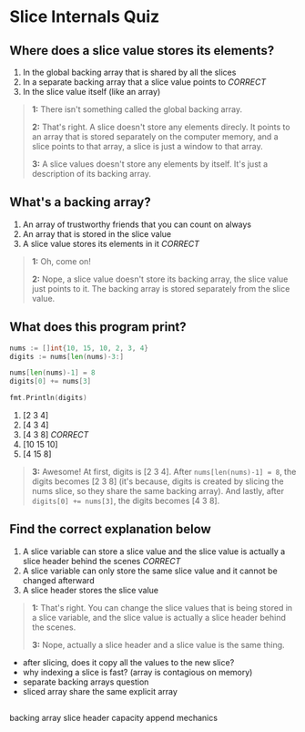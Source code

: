 # Slice Internals Quiz

## Where does a slice value stores its elements?
1. In the global backing array that is shared by all the slices
2. In a separate backing array that a slice value points to *CORRECT*
3. In the slice value itself (like an array)

> **1:** There isn't something called the global backing array.
> 
> **2:** That's right. A slice doesn't store any elements direcly. It points to an array that is stored separately on the computer memory, and a slice points to that array, a slice is just a window to that array.
> 
> **3:** A slice values doesn't store any elements by itself. It's just a description of its backing array.


## What's a backing array?
1. An array of trustworthy friends that you can count on always
2. An array that is stored in the slice value
3. A slice value stores its elements in it *CORRECT*

> **1:** Oh, come on!
> 
> **2:** Nope, a slice value doesn't store its backing array, the slice value just points to it. The backing array is stored separately from the slice value.


## What does this program print?
```go
nums := []int{10, 15, 10, 2, 3, 4}
digits := nums[len(nums)-3:]

nums[len(nums)-1] = 8
digits[0] += nums[3]

fmt.Println(digits)
```
1. [2 3 4]
2. [4 3 4]
3. [4 3 8] *CORRECT*
4. [10 15 10]
5. [4 15 8]

> **3:** Awesome! At first, digits is [2 3 4]. After `nums[len(nums)-1] = 8`, the digits becomes [2 3 8] (it's because, digits is created by slicing the nums slice, so they share the same backing array). And lastly, after `digits[0] += nums[3]`, the digits becomes [4 3 8].


## Find the correct explanation below
1. A slice variable can store a slice value and the slice value is actually a slice header behind the scenes *CORRECT*
2. A slice variable can only store the same slice value and it cannot be changed afterward
3. A slice header stores the slice value

> **1:** That's right. You can change the slice values that is being stored in a slice variable, and the slice value is actually a slice header behind the scenes.
> 
> **3:** Nope, actually a slice header and a slice value is the same thing.


* after slicing, does it copy all the values to the new slice?
* why indexing a slice is fast? (array is contagious on memory)
* separate backing arrays question
* sliced array share the same explicit array

## 
backing array
slice header
capacity
append mechanics